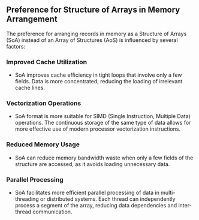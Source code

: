## Preference for Structure of Arrays in Memory Arrangement

The preference for arranging records in memory as a Structure of Arrays (SoA) instead of an Array of Structures (AoS) is influenced by several factors:

### Improved Cache Utilization
- SoA improves cache efficiency in tight loops that involve only a few fields. Data is more concentrated, reducing the loading of irrelevant cache lines.

### Vectorization Operations
- SoA format is more suitable for SIMD (Single Instruction, Multiple Data) operations. The continuous storage of the same type of data allows for more effective use of modern processor vectorization instructions.

### Reduced Memory Usage
- SoA can reduce memory bandwidth waste when only a few fields of the structure are accessed, as it avoids loading unnecessary data.

### Parallel Processing
- SoA facilitates more efficient parallel processing of data in multi-threading or distributed systems. Each thread can independently process a segment of the array, reducing data dependencies and inter-thread communication.


